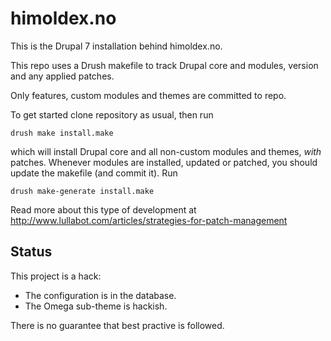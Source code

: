 himoldex.no
===========

This is the Drupal 7 installation behind himoldex.no.

This repo uses a Drush makefile to track Drupal core and modules,
version and any applied patches.

Only features, custom modules and themes are committed to repo.

To get started clone repository as usual, then run

    drush make install.make

which will install Drupal core and all non-custom modules and themes,
*with* patches. Whenever modules are installed, updated or patched,
you should update the makefile (and commit it). Run

    drush make-generate install.make

Read more about this type of development at
http://www.lullabot.com/articles/strategies-for-patch-management

Status
------

This project is a hack:

* The configuration is in the database.
* The Omega sub-theme is hackish.

There is no guarantee that best practive is followed.
